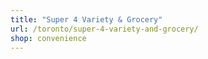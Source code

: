 ```yaml
---
title: "Super 4 Variety & Grocery"
url: /toronto/super-4-variety-and-grocery/
shop: convenience
---
```


